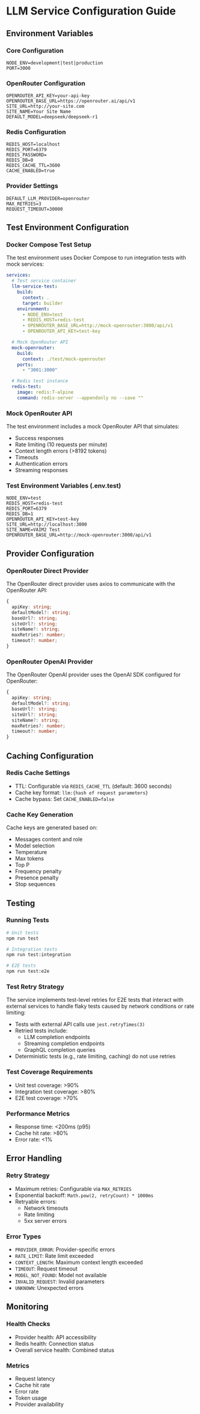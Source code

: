 # LLM Service Configuration Guide

## Environment Variables

### Core Configuration
```env
NODE_ENV=development|test|production
PORT=3000
```

### OpenRouter Configuration
```env
OPENROUTER_API_KEY=your-api-key
OPENROUTER_BASE_URL=https://openrouter.ai/api/v1
SITE_URL=http://your-site.com
SITE_NAME=Your Site Name
DEFAULT_MODEL=deepseek/deepseek-r1
```

### Redis Configuration
```env
REDIS_HOST=localhost
REDIS_PORT=6379
REDIS_PASSWORD=
REDIS_DB=0
REDIS_CACHE_TTL=3600
CACHE_ENABLED=true
```

### Provider Settings
```env
DEFAULT_LLM_PROVIDER=openrouter
MAX_RETRIES=3
REQUEST_TIMEOUT=30000
```

## Test Environment Configuration

### Docker Compose Test Setup

The test environment uses Docker Compose to run integration tests with mock services:

```yaml
services:
  # Test service container
  llm-service-test:
    build:
      context: .
      target: builder
    environment:
      - NODE_ENV=test
      - REDIS_HOST=redis-test
      - OPENROUTER_BASE_URL=http://mock-openrouter:3000/api/v1
      - OPENROUTER_API_KEY=test-key

  # Mock OpenRouter API
  mock-openrouter:
    build:
      context: ./test/mock-openrouter
    ports:
      - "3001:3000"

  # Redis test instance
  redis-test:
    image: redis:7-alpine
    command: redis-server --appendonly no --save ""
```

### Mock OpenRouter API

The test environment includes a mock OpenRouter API that simulates:
- Success responses
- Rate limiting (10 requests per minute)
- Context length errors (>8192 tokens)
- Timeouts
- Authentication errors
- Streaming responses

### Test Environment Variables (.env.test)
```env
NODE_ENV=test
REDIS_HOST=redis-test
REDIS_PORT=6379
REDIS_DB=1
OPENROUTER_API_KEY=test-key
SITE_URL=http://localhost:3000
SITE_NAME=VAIM2 Test
OPENROUTER_BASE_URL=http://mock-openrouter:3000/api/v1
```

## Provider Configuration

### OpenRouter Direct Provider

The OpenRouter direct provider uses axios to communicate with the OpenRouter API:

```typescript
{
  apiKey: string;
  defaultModel?: string;
  baseUrl?: string;
  siteUrl?: string;
  siteName?: string;
  maxRetries?: number;
  timeout?: number;
}
```

### OpenRouter OpenAI Provider

The OpenRouter OpenAI provider uses the OpenAI SDK configured for OpenRouter:

```typescript
{
  apiKey: string;
  defaultModel?: string;
  baseUrl?: string;
  siteUrl?: string;
  siteName?: string;
  maxRetries?: number;
  timeout?: number;
}
```

## Caching Configuration

### Redis Cache Settings
- TTL: Configurable via `REDIS_CACHE_TTL` (default: 3600 seconds)
- Cache key format: `llm:{hash of request parameters}`
- Cache bypass: Set `CACHE_ENABLED=false`

### Cache Key Generation
Cache keys are generated based on:
- Messages content and role
- Model selection
- Temperature
- Max tokens
- Top P
- Frequency penalty
- Presence penalty
- Stop sequences

## Testing

### Running Tests
```bash
# Unit tests
npm run test

# Integration tests
npm run test:integration

# E2E tests
npm run test:e2e
```

### Test Retry Strategy
The service implements test-level retries for E2E tests that interact with external services to handle flaky tests caused by network conditions or rate limiting:

- Tests with external API calls use `jest.retryTimes(3)`
- Retried tests include:
  - LLM completion endpoints
  - Streaming completion endpoints
  - GraphQL completion queries
- Deterministic tests (e.g., rate limiting, caching) do not use retries

### Test Coverage Requirements
- Unit test coverage: >90%
- Integration test coverage: >80%
- E2E test coverage: >70%

### Performance Metrics
- Response time: <200ms (p95)
- Cache hit rate: >80%
- Error rate: <1%

## Error Handling

### Retry Strategy
- Maximum retries: Configurable via `MAX_RETRIES`
- Exponential backoff: `Math.pow(2, retryCount) * 1000ms`
- Retryable errors:
  - Network timeouts
  - Rate limiting
  - 5xx server errors

### Error Types
- `PROVIDER_ERROR`: Provider-specific errors
- `RATE_LIMIT`: Rate limit exceeded
- `CONTEXT_LENGTH`: Maximum context length exceeded
- `TIMEOUT`: Request timeout
- `MODEL_NOT_FOUND`: Model not available
- `INVALID_REQUEST`: Invalid parameters
- `UNKNOWN`: Unexpected errors

## Monitoring

### Health Checks
- Provider health: API accessibility
- Redis health: Connection status
- Overall service health: Combined status

### Metrics
- Request latency
- Cache hit rate
- Error rate
- Token usage
- Provider availability